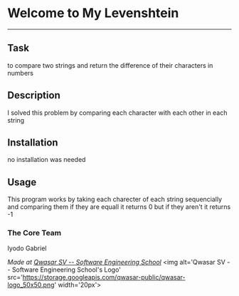 # Welcome to My Levenshtein
***

## Task
to compare two strings and return the difference of their characters in numbers

## Description
I solved this problem by comparing each character with each other in each string

## Installation
no installation was needed

## Usage
This program works by taking each charecter of each string sequencially and comparing them if they are equall it 
returns 0 but if they aren't it returns -1

### The Core Team
Iyodo Gabriel

<span><i>Made at <a href='https://qwasar.io'>Qwasar SV -- Software Engineering School</a></i></span>
<span><img alt='Qwasar SV -- Software Engineering School's Logo' src='https://storage.googleapis.com/qwasar-public/qwasar-logo_50x50.png' width='20px'></span>
